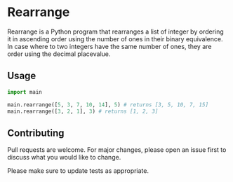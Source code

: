 # Rearrange
Rearrange is a Python program that rearranges a list of integer by ordering it in ascending order using the number of ones in their binary equivalence. In case where to two integers have the same number of ones, they are order using the decimal placevalue.

## Usage

```python
import main

main.rearrange([5, 3, 7, 10, 14], 5) # returns [3, 5, 10, 7, 15]
main.rearrange([3, 2, 1], 3) # returns [1, 2, 3]
```
## Contributing
Pull requests are welcome. For major changes, please open an issue first to discuss what you would like to change.

Please make sure to update tests as appropriate.